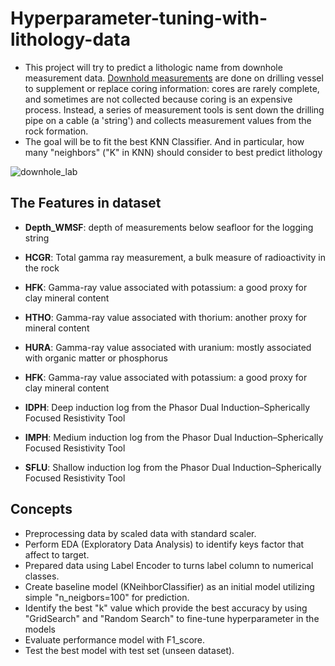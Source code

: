 # Hyperparameter-tuning-with-lithology-data

-  This project will try to predict a lithologic name from downhole measurement data. <a  href='https://iodp.tamu.edu/labs/ship/Cdeck_downhole.html'>Downhold measurements</a> are done on drilling vessel to supplement or replace coring information: cores are rarely complete, and sometimes are not collected because coring is an expensive process. Instead, a series of measurement tools is sent down the drilling pipe on a cable (a 'string') and collects measurement values from the rock formation.
- The goal will be to fit the best KNN Classifier. And in particular, how many "neighbors" ("K" in KNN) should consider to best predict lithology

![downhole_lab](https://iodp.tamu.edu/labs/ship/photos/dhml.jpg)

## The Features in dataset
*  **Depth_WMSF**: depth of measurements below seafloor for the logging string

*  **HCGR**: Total gamma ray measurement, a bulk measure of radioactivity in the rock

*  **HFK**: Gamma-ray value associated with potassium: a good proxy for clay mineral content

*  **HTHO**: Gamma-ray value associated with thorium: another proxy for mineral content

*  **HURA**: Gamma-ray value associated with uranium: mostly associated with organic matter or phosphorus

*  **HFK**: Gamma-ray value associated with potassium: a good proxy for clay mineral content

*  **IDPH**: Deep induction log from the Phasor Dual Induction–Spherically Focused Resistivity Tool

*  **IMPH**: Medium induction log from the Phasor Dual Induction–Spherically Focused Resistivity Tool

*  **SFLU**: Shallow induction log from the Phasor Dual Induction–Spherically Focused Resistivity Tool

## Concepts
- Preprocessing data by scaled data with standard scaler.
- Perform EDA (Exploratory Data Analysis) to identify keys factor that affect to target.
- Prepared data using Label Encoder to turns label column to numerical classes.
- Create baseline model (KNeihborClassifier) as an initial model utilizing simple "n_neigbors=100" for prediction.
- Identify the best "k" value which provide the best accuracy by using "GridSearch" and "Random Search" to fine-tune hyperparameter in the models
- Evaluate performance model with F1_score.
- Test the best model with test set (unseen dataset).
